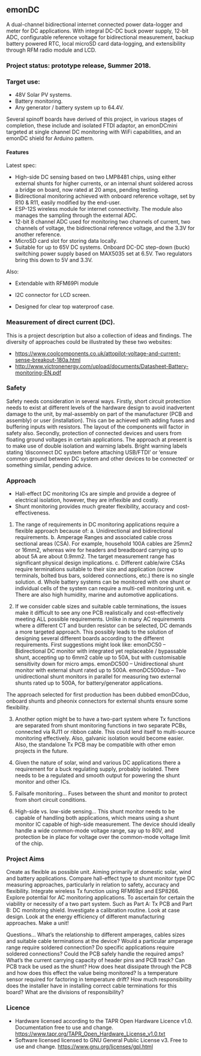 ## emonDC

A dual-channel bidirectional internet connected power data-logger and meter for DC applications. With integral DC-DC buck power supply, 12-bit ADC, configurable reference voltage for bidirectional measurement, backup battery powered RTC, local microSD card data-logging, and extensibility through RFM radio module and LCD.

### Project status: prototype release, Summer 2018.

### Target use:

- 48V Solar PV systems.
- Battery monitoring.
- Any generator / battery system up to 64.4V.

Several spinoff boards have derived of this project, in various stages of completion, these include and isolated FTDI adaptor, an emonDCmini targeted at single channel DC monitoring with WiFi capabilities, and an emonDC shield for Arduino pattern.

#### Features

Latest spec:

- High-side DC sensing based on two LMP8481 chips, using either external shunts for higher currents, or an internal shunt soldered across a bridge on board, now rated at 20 amps, pending testing.
- Bidirectional monitoring achieved with onboard reference voltage, set by R10 & R11, easily modified by the end-user. 
- ESP-12S wireless module for internet connectivity. The module also manages the sampling through the external ADC.
- 12-bit 8 channel ADC used for monitoring two channels of current, two channels of voltage, the bidirectional reference voltage, and the 3.3V for another reference.
- MicroSD card slot for storing data locally.
- Suitable for up to 65V DC systems. Onboard DC-DC step-down (buck) switching power supply based on MAX5035 set at 6.5V. Two regulators bring this down to 5V and 3.3V.

Also:
- Extendable with RFM69Pi module
- I2C connector for LCD screen.

- Designed for clear top waterproof case.


### Measurement of direct current (DC).

This is a project description but also a collection of ideas and findings.
The diversity of approaches could be illustrated by these two websites:
- https://www.coolcomponents.co.uk/attopilot-voltage-and-current-sense-breakout-180a.html
- http://www.victronenergy.com/upload/documents/Datasheet-Battery-monitoring-EN.pdf

### Safety

Safety needs consideration in several ways. Firstly, short circuit protection needs to exist at different levels of the hardware design to avoid inadvertent damage to the unit, by mal-assembly on part of the manufacturer (PCB and assembly) or user (installation). This can be achieved with adding fuses and buffering inputs with resistors. The layout of the components will factor in safety also.
Secondly, protection of connected devices and users from floating ground voltages in certain applications. The approach at present is to make use of double isolation and warning labels. Bright warning labels stating ‘disconnect DC system before attaching USB/FTDI’ or ‘ensure common ground between DC system and other devices to be connected’ or something similar, pending advice.

### Approach
- Hall-effect DC monitoring ICs are simple and provide a degree of electrical isolation, however, they are inflexible and costly.
- Shunt monitoring provides much greater flexibility, accuracy and cost-effectiveness.

1. The range of requirements in DC monitoring applications require a flexible approach because of:
a. Unidirectional and bidirectional requirements.
b. Amperage Ranges and associated cable cross sectional areas (CSA). For example, household 100A cables are 25mm2 or 16mm2, whereas wire for headers and breadboard carrying up to about 5A are about 0.9mm2. The target measurement range has significant physical design implications. 
c. Different cable/wire CSAs require terminations suitable to their size and application (screw terminals, bolted bus bars, soldered connections, etc.) there is no single solution.
d. Whole battery systems can be monitored with one shunt or individual cells of the system can require a multi-cell monitoring unit.
e. There are also high humidity, marine and automotive applications.

2. If we consider cable sizes and suitable cable terminations, the issues make it difficult to see any one PCB realistically and cost-effectively meeting ALL possible requirements. Unlike in many AC requirements where a different CT and burden resistor can be selected, DC demands a more targeted approach.
This possibly leads to the solution of designing several different boards according to the different requirements. First suggestions might look like:
emonDC50 – Bidirectional DC monitor with integrated yet replaceable / bypassable shunt, accepting up to 6mm2 cable up to 50A, but with customisable sensitivity down for micro amps.
emonDC500 – Unidirectional shunt monitor with external shunt rated up to 500A.
emonDC500duo – Two unidirectional shunt monitors in parallel for measuring two external shunts rated up to 500A, for battery/generator applications.

The approach selected for first production has been dubbed emonDCduo, onboard shunts and pheonix connectors for external shunts ensure some flexibility.

3. Another option might be to have a two-part system where Tx functions are separated from shunt monitoring functions in two separate PCBs, connected via RJ11 or ribbon cable. This could lend itself to multi-source monitoring effectively. Also, galvanic isolation would become easier. Also, the standalone Tx PCB may be compatible with other emon projects in the future.

4. Given the nature of solar, wind and various DC applications there a requirement for a buck regulating supply, probably isolated. There needs to be a regulated and smooth output for powering the shunt monitor and other ICs.

5. Failsafe monitoring... Fuses between the shunt and monitor to protect from short circuit conditions.

6. High-side vs. low-side sensing… This shunt monitor needs to be capable of handling both applications, which means using a shunt monitor IC capable of high-side measurement. The device should ideally handle a wide common-mode voltage range, say up to 80V, and protection be in place for voltage over the common-mode voltage limit of the chip.

### Project Aims

Create as flexible as possible unit. Aiming primarily at domestic solar, wind and battery applications.
Compare hall-effect type to shunt monitor type DC measuring approaches, particularly in relation to safety, accuracy and flexibility.
Integrate wireless Tx function using RFM69pi and ESP8266.
Explore potential for AC monitoring applications.
To ascertain for certain the viability or necessity of a two part system. Such as Part A: Tx PCB and Part B: DC monitoring shield.
Investigate a calibration routine.
Look at case design.
Look at the energy efficiency of different manufacturing approaches.
Make a unit!


Questions…
What’s the relationship to different amperages, cables sizes and suitable cable terminations at the device?
Would a particular amperage range require soldered connection? Do specific applications require soldered connections?
Could the PCB safely handle the required amps? What’s the current carrying capacity of header pins and PCB track?
Can PCB track be used as the shunt?
How does heat dissipate through the PCB and how does this effect the value being monitored? Is a temperature sensor required for factoring in temperature drift?
How much responsibility does the installer have in installing correct cable terminations for this board? What are the divisions of responsibility?


### Licence
- Hardware licensed according to the TAPR Open Hardware Licence v1.0. Documentation free to use and change.
https://www.tapr.org/TAPR_Open_Hardware_License_v1.0.txt
- Software licensed licensed to GNU General Public License v3. Free to use and change.
https://www.gnu.org/licenses/gpl.html